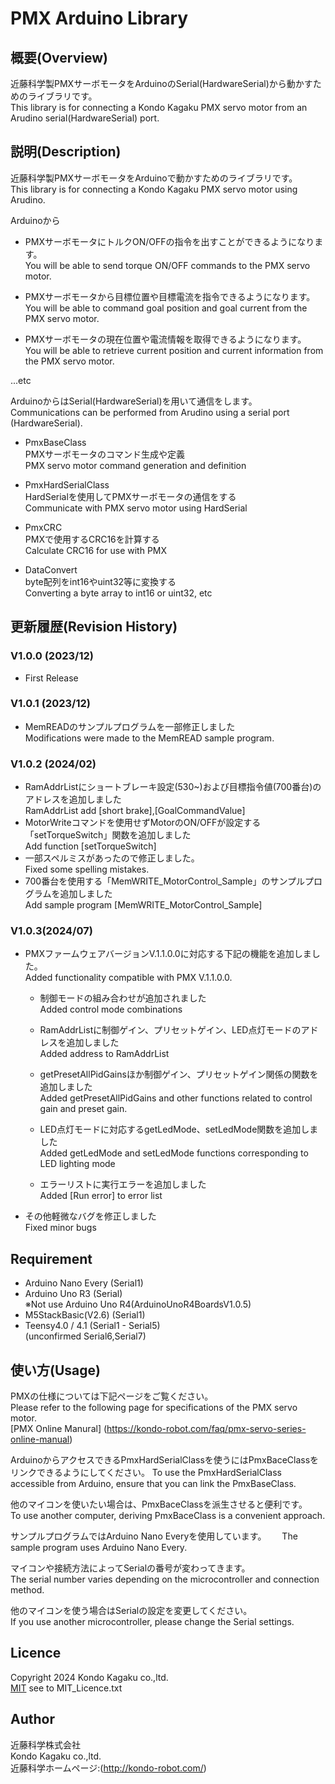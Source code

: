 
# PMX Arduino Library  

## 概要(Overview)
近藤科学製PMXサーボモータをArduinoのSerial(HardwareSerial)から動かすためのライブラリです。  
This library is for connecting a Kondo Kagaku PMX servo motor from an Arudino serial(HardwareSerial) port.

## 説明(Description)
近藤科学製PMXサーボモータをArduinoで動かすためのライブラリです。  
This library is for connecting a Kondo Kagaku PMX servo motor using Arudino.

Arduinoから
- PMXサーボモータにトルクON/OFFの指令を出すことができるようになります。  
  You will be able to send torque ON/OFF commands to the PMX servo motor.

- PMXサーボモータから目標位置や目標電流を指令できるようになります。  
  You will be able to command goal position and goal current from the PMX servo motor.

- PMXサーボモータの現在位置や電流情報を取得できるようになります。  
  You will be able to retrieve current position and current information from the PMX servo motor.

...etc


ArduinoからはSerial(HardwareSerial)を用いて通信をします。  
Communications can be performed from Arudino using a serial port (HardwareSerial).

- PmxBaseClass  
  PMXサーボモータのコマンド生成や定義  
  PMX servo motor command generation and definition

- PmxHardSerialClass  
  HardSerialを使用してPMXサーボモータの通信をする  
  Communicate with PMX servo motor using HardSerial

- PmxCRC  
  PMXで使用するCRC16を計算する  
  Calculate CRC16 for use with PMX

- DataConvert  
  byte配列をint16やuint32等に変換する  
  Converting a byte array to int16 or uint32, etc

## 更新履歴(Revision History)
### V1.0.0 (2023/12)
 - First Release
### V1.0.1 (2023/12)
- MemREADのサンプルプログラムを一部修正しました  
  Modifications were made to the MemREAD sample program. 
### V1.0.2 (2024/02)
- RamAddrListにショートブレーキ設定(530~)および目標指令値(700番台)のアドレスを追加しました  
  RamAddrList add [short brake],[GoalCommandValue]
- MotorWriteコマンドを使用せずMotorのON/OFFが設定する「setTorqueSwitch」関数を追加しました  
  Add function [setTorqueSwitch]
- 一部スペルミスがあったので修正しました。  
  Fixed some spelling mistakes.
- 700番台を使用する「MemWRITE_MotorControl_Sample」のサンプルプログラムを追加しました  
  Add sample program [MemWRITE_MotorControl_Sample]

### V1.0.3(2024/07)
- PMXファームウェアバージョンV.1.1.0.0に対応する下記の機能を追加しました。   
  Added functionality compatible with PMX V.1.1.0.0.
  - 制御モードの組み合わせが追加されました  
    Added control mode combinations
  
  - RamAddrListに制御ゲイン、プリセットゲイン、LED点灯モードのアドレスを追加しました  
    Added address to RamAddrList
  - getPresetAllPidGainsほか制御ゲイン、プリセットゲイン関係の関数を追加しました  
    Added getPresetAllPidGains and other functions related to control gain and preset gain.
  - LED点灯モードに対応するgetLedMode、setLedMode関数を追加しました  
    Added getLedMode and setLedMode functions corresponding to LED lighting mode
  - エラーリストに実行エラーを追加しました  
    Added [Run error] to error list
  
- その他軽微なバグを修正しました   
  Fixed minor bugs 


## Requirement
- Arduino Nano Every (Serial1)  
- Arduino Uno R3 (Serial)  
  ※Not use Arduino Uno R4(ArduinoUnoR4BoardsV1.0.5)   
- M5StackBasic(V2.6) (Serial1)  
- Teensy4.0 / 4.1 (Serial1 - Serial5)   
   (unconfirmed Serial6,Serial7)




## 使い方(Usage)
PMXの仕様については下記ページをご覧ください。  
Please refer to the following page for specifications of the PMX servo motor.  
[PMX Online Manural] (https://kondo-robot.com/faq/pmx-servo-series-online-manual)



ArduinoからアクセスできるPmxHardSerialClassを使うにはPmxBaceClassをリンクできるようにしてください。
To use the PmxHardSerialClass accessible from Arduino, ensure that you can link the PmxBaseClass.

他のマイコンを使いたい場合は、PmxBaceClassを派生させると便利です。  
To use another computer, deriving PmxBaceClass is a convenient approach.

サンプルプログラムではArduino Nano Everyを使用しています。　　
The sample program uses Arduino Nano Every.  

マイコンや接続方法によってSerialの番号が変わってきます。  
The serial number varies depending on the microcontroller and connection method.  

他のマイコンを使う場合はSerialの設定を変更してください。  
If you use another microcontroller, please change the Serial settings.

## Licence
Copyright 2024 Kondo Kagaku co.,ltd.  
[MIT](http://opensource.org/licenses/mit-license.php)
see to MIT_Licence.txt


## Author
近藤科学株式会社  
Kondo Kagaku co.,ltd.  
近藤科学ホームページ:(<http://kondo-robot.com/>)

